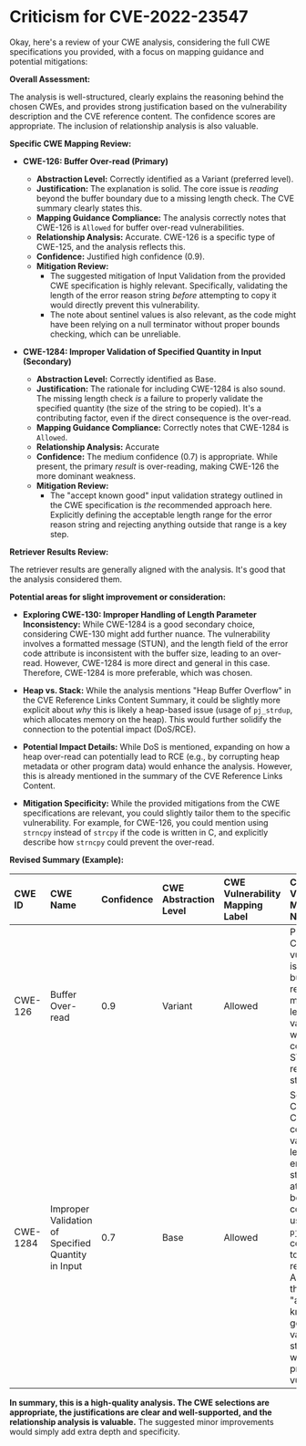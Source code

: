 # Criticism for CVE-2022-23547

Okay, here's a review of your CWE analysis, considering the full CWE specifications you provided, with a focus on mapping guidance and potential mitigations:

**Overall Assessment:**

The analysis is well-structured, clearly explains the reasoning behind the chosen CWEs, and provides strong justification based on the vulnerability description and the CVE reference content. The confidence scores are appropriate. The inclusion of relationship analysis is also valuable.

**Specific CWE Mapping Review:**

*   **CWE-126: Buffer Over-read (Primary)**

    *   **Abstraction Level:** Correctly identified as a Variant (preferred level).
    *   **Justification:** The explanation is solid.  The core issue is *reading* beyond the buffer boundary due to a missing length check.  The CVE summary clearly states this.
    *   **Mapping Guidance Compliance:** The analysis correctly notes that CWE-126 is `Allowed` for buffer over-read vulnerabilities.
    *   **Relationship Analysis:** Accurate.  CWE-126 is a specific type of CWE-125, and the analysis reflects this.
    *   **Confidence:** Justified high confidence (0.9).
    *   **Mitigation Review:**
        *   The suggested mitigation of Input Validation from the provided CWE specification is highly relevant.  Specifically, validating the length of the error reason string *before* attempting to copy it would directly prevent this vulnerability.
        *   The note about sentinel values is also relevant, as the code might have been relying on a null terminator without proper bounds checking, which can be unreliable.

*   **CWE-1284: Improper Validation of Specified Quantity in Input (Secondary)**

    *   **Abstraction Level:** Correctly identified as Base.
    *   **Justification:**  The rationale for including CWE-1284 is also sound. The missing length check *is* a failure to properly validate the specified quantity (the size of the string to be copied).  It's a contributing factor, even if the direct consequence is the over-read.
    *   **Mapping Guidance Compliance:** Correctly notes that CWE-1284 is `Allowed`.
    *   **Relationship Analysis:** Accurate
    *   **Confidence:** The medium confidence (0.7) is appropriate.  While present, the primary *result* is over-reading, making CWE-126 the more dominant weakness.
    *   **Mitigation Review:**
        *   The "accept known good" input validation strategy outlined in the CWE specification is *the* recommended approach here. Explicitly defining the acceptable length range for the error reason string and rejecting anything outside that range is a key step.

**Retriever Results Review:**

The retriever results are generally aligned with the analysis. It's good that the analysis considered them.

**Potential areas for slight improvement or consideration:**

*   **Exploring CWE-130: Improper Handling of Length Parameter Inconsistency:** While CWE-1284 is a good secondary choice, considering CWE-130 might add further nuance. The vulnerability involves a formatted message (STUN), and the length field of the error code attribute is inconsistent with the buffer size, leading to an over-read. However, CWE-1284 is more direct and general in this case. Therefore, CWE-1284 is more preferable, which was chosen.

*   **Heap vs. Stack:** While the analysis mentions "Heap Buffer Overflow" in the CVE Reference Links Content Summary, it could be slightly more explicit about *why* this is likely a heap-based issue (usage of `pj_strdup`, which allocates memory on the heap). This would further solidify the connection to the potential impact (DoS/RCE).

*   **Potential Impact Details:** While DoS is mentioned, expanding on how a heap over-read can potentially lead to RCE (e.g., by corrupting heap metadata or other program data) would enhance the analysis. However, this is already mentioned in the summary of the CVE Reference Links Content.

*   **Mitigation Specificity:** While the provided mitigations from the CWE specifications are relevant, you could slightly tailor them to the specific vulnerability. For example, for CWE-126, you could mention using `strncpy` instead of `strcpy` if the code is written in C, and explicitly describe how `strncpy` could prevent the over-read.

**Revised Summary (Example):**

| CWE ID  | CWE Name                                         | Confidence | CWE Abstraction Level | CWE Vulnerability Mapping Label | CWE-Vulnerability Mapping Notes                                                                                                                                                                                                                                                                                                                                                                 |
| :------ | :----------------------------------------------- | :--------- | :-------------------- | :------------------------------ | :------------------------------------------------------------------------------------------------------------------------------------------------------------------------------------------------------------------------------------------------------------------------------------------------------------------------------------------------------------------------------------------------------ |
| CWE-126 | Buffer Over-read                                | 0.9        | Variant               | Allowed                       | Primary CWE. The vulnerability is a heap buffer over-read due to missing length validation when copying the STUN error reason string.                                                                                                                                                                                                                                                                   |
| CWE-1284 | Improper Validation of Specified Quantity in Input | 0.7        | Base                  | Allowed                       | Secondary Candidate CWE.  The code fails to validate the length of the error reason string attribute before copying it using `pj_strdup`, contributing to the over-read. Addressing this with an "accept known good" validation strategy would prevent the vulnerability.                                                                                                                                 |

**In summary, this is a high-quality analysis. The CWE selections are appropriate, the justifications are clear and well-supported, and the relationship analysis is valuable.** The suggested minor improvements would simply add extra depth and specificity.